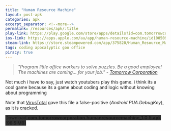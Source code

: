 ```yaml
---
title: "Human Resource Machine"
layout: post-apk
categories: apk
excerpt_separator: <!--more-->
permalink: /resources/apk/:title
play-link: https://play.google.com/store/apps/details?id=com.tomorrowcorporation.humanresourcemachine
ios-link: https://apps.apple.com/au/app/human-resource-machine/id1005098334
steam-link: https://store.steampowered.com/app/375820/Human_Resource_Machine/
tags: coding apocalyptic goo office
piracy: true
---
```


> _"Program little office workers to solve puzzles. Be a good employee! The machines are coming... for your job." - <a href="https://tomorrowcorporation.com/humanresourcemachine" target="_blank">Tomorrow Corporation</a>_

Not much i have to say, just watch youtubers play this game. i think its a cool game because its a game about coding and logic without knowing about programming

Note that <a href="https://www.virustotal.com/gui/file/27c055270daadd397e6f6dd1b338350da30d3ec34a8014d23fc9b5ca85aed3a4" target="_blank">VirusTotal</a> gave this file a false-positive (_Android.PUA.DebugKey_), as it is cracked.

<div class="text-center">
    <a class="btn btn-dark btn-block w-100" onclick='apk("com.tomorrowcorporation.humanresourcemachine_1.0.5.apk")' style="text-decoration: none; background-color: #333;"> Download <b>com.tomorrowcorporation.humanresourcemachine_1.0.5.apk</b> (98.5 MB)</a>
</div>
